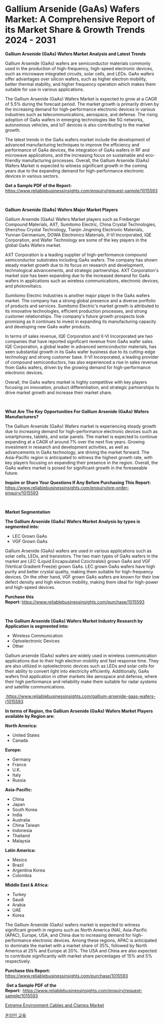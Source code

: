 <p><h1>Gallium Arsenide (GaAs) Wafers Market: A Comprehensive Report of its Market Share & Growth Trends 2024 - 2031</h1></p><p><strong>Gallium Arsenide (GaAs) Wafers Market Analysis and Latest Trends</strong></p>
<p><p>Gallium Arsenide (GaAs) wafers are semiconductor materials commonly used in the production of high-frequency, high-speed electronic devices, such as microwave integrated circuits, solar cells, and LEDs. GaAs wafers offer advantages over silicon wafers, such as higher electron mobility, better thermal stability, and higher frequency operation which makes them suitable for use in various applications.</p><p>The Gallium Arsenide (GaAs) Wafers Market is expected to grow at a CAGR of 5.5% during the forecast period. The market growth is primarily driven by the increasing demand for high-performance electronic devices in various industries such as telecommunications, aerospace, and defense. The rising adoption of GaAs wafers in emerging technologies like 5G networks, autonomous vehicles, and IoT devices is also contributing to the market growth.</p><p>The latest trends in the GaAs wafers market include the development of advanced manufacturing techniques to improve the efficiency and performance of GaAs devices, the integration of GaAs wafers in RF and microwave applications, and the increasing focus on sustainable and eco-friendly manufacturing processes. Overall, the Gallium Arsenide (GaAs) Wafers Market is expected to witness significant growth in the coming years due to the expanding demand for high-performance electronic devices in various sectors.</p></p>
<p><strong>Get a Sample PDF of the Report:&nbsp;</strong> <a href="https://www.reliablebusinessinsights.com/enquiry/request-sample/1015593">https://www.reliablebusinessinsights.com/enquiry/request-sample/1015593</a></p>
<p>&nbsp;</p>
<p><strong>Gallium Arsenide (GaAs) Wafers Major Market Players</strong></p>
<p><p>Gallium Arsenide (GaAs) Wafers Market players such as Freiberger Compound Materials, AXT, Sumitomo Electric, China Crystal Technologies, Shenzhou Crystal Technology, Tianjin Jingming Electronic Materials, Yunnan Germanium, DOWA Electronics Materials, II-VI Incorporated, IQE Corporation, and Wafer Technology are some of the key players in the global GaAs Wafers market.</p><p>AXT Corporation is a leading supplier of high-performance compound semiconductor substrates including GaAs wafers. The company has shown steady market growth due to its focus on research and development, technological advancements, and strategic partnerships. AXT Corporation's market size has been expanding due to the increased demand for GaAs wafers in applications such as wireless communications, electronic devices, and photovoltaics.</p><p>Sumitomo Electric Industries is another major player in the GaAs wafers market. The company has a strong global presence and a diverse portfolio of products and services. Sumitomo Electric's market growth is attributed to its innovative technologies, efficient production processes, and strong customer relationships. The company's future growth prospects look promising as it continues to invest in expanding its manufacturing capacity and developing new GaAs wafer products.</p><p>In terms of sales revenue, IQE Corporation and II-VI Incorporated are two companies that have reported significant revenue from GaAs wafer sales. IQE Corporation, a global leader in advanced semiconductor materials, has seen substantial growth in its GaAs wafer business due to its cutting-edge technology and strong customer base. II-VI Incorporated, a leading provider of compound semiconductors, has also experienced a rise in sales revenue from GaAs wafers, driven by the growing demand for high-performance electronic devices.</p><p>Overall, the GaAs wafers market is highly competitive with key players focusing on innovation, product differentiation, and strategic partnerships to drive market growth and increase their market share.</p></p>
<p>&nbsp;</p>
<p><strong>What Are The Key Opportunities For Gallium Arsenide (GaAs) Wafers Manufacturers?</strong></p>
<p><p>The Gallium Arsenide (GaAs) Wafers market is experiencing steady growth due to increasing demand for high-performance electronic devices such as smartphones, tablets, and solar panels. The market is expected to continue expanding at a CAGR of around 7% over the next five years. Growing investment in research and development activities, as well as advancements in GaAs technology, are driving the market forward. The Asia-Pacific region is anticipated to witness the highest growth rate, with key players focusing on expanding their presence in the region. Overall, the GaAs wafers market is poised for significant growth in the foreseeable future.</p></p>
<p><strong>Inquire or Share Your Questions If Any Before Purchasing This Report:</strong> <a href="https://www.reliablebusinessinsights.com/enquiry/pre-order-enquiry/1015593">https://www.reliablebusinessinsights.com/enquiry/pre-order-enquiry/1015593</a></p>
<p>&nbsp;</p>
<p><strong>Market Segmentation</strong></p>
<p><strong>The Gallium Arsenide (GaAs) Wafers Market Analysis by types is segmented into:</strong></p>
<p><ul><li>LEC Grown GaAs</li><li>VGF Grown GaAs</li></ul></p>
<p><p>Gallium Arsenide (GaAs) wafers are used in various applications such as solar cells, LEDs, and transistors. The two main types of GaAs wafers in the market are LEC (Liquid Encapsulated Czochralski) grown GaAs and VGF (Vertical Gradient Freeze) grown GaAs. LEC grown GaAs wafers have high purity and better crystal quality, making them suitable for high-frequency devices. On the other hand, VGF grown GaAs wafers are known for their low defect density and high electron mobility, making them ideal for high-power and high-speed devices.</p></p>
<p><strong>Purchase this Report:&nbsp;</strong><a href="https://www.reliablebusinessinsights.com/purchase/1015593">https://www.reliablebusinessinsights.com/purchase/1015593</a></p>
<p>&nbsp;</p>
<p><strong>The Gallium Arsenide (GaAs) Wafers Market Industry Research by Application is segmented into:</strong></p>
<p><ul><li>Wireless Communication</li><li>Optoelectronic Devices</li><li>Other</li></ul></p>
<p><p>Gallium arsenide (GaAs) wafers are widely used in wireless communication applications due to their high electron mobility and fast response time. They are also utilized in optoelectronic devices such as LEDs and solar cells for their ability to convert light into electricity efficiently. Additionally, GaAs wafers find application in other markets like aerospace and defense, where their high performance and reliability make them suitable for radar systems and satellite communications.</p></p>
<p><a href="https://www.reliablebusinessinsights.com/gallium-arsenide-gaas-wafers-r1015593">&nbsp;https://www.reliablebusinessinsights.com/gallium-arsenide-gaas-wafers-r1015593</a></p>
<p><strong>In terms of Region, the Gallium Arsenide (GaAs) Wafers Market Players available by Region are:</strong></p>
<p>
    <p> <strong> North America: </strong>
        <ul>
            <li>United States</li>
            <li>Canada</li>
        </ul>
        </p> 
    <p> <strong> Europe: </strong>
        <ul>
            <li>Germany</li>
            <li>France</li>
            <li>U.K.</li>
            <li>Italy</li>
            <li>Russia</li>
        </ul>
        </p> 
    <p> <strong> Asia-Pacific: </strong>
        <ul>
            <li>China</li>
            <li>Japan</li>
            <li>South Korea</li>
            <li>India</li>
            <li>Australia</li>
            <li>China Taiwan</li>
            <li>Indonesia</li>
            <li>Thailand</li>
            <li>Malaysia</li>
        </ul>
        </p> 
    <p> <strong> Latin America: </strong>
        <ul>
            <li>Mexico</li>
            <li>Brazil</li>
            <li>Argentina Korea</li>
            <li>Colombia</li>
        </ul>
        </p> 
    <p> <strong> Middle East & Africa: </strong>
        <ul>
            <li>Turkey</li>
            <li>Saudi</li>
            <li>Arabia</li>
            <li>UAE</li>
            <li>Korea</li>
        </ul>
    </p>
    </p>
<p><p>The Gallium Arsenide (GaAs) wafers market is expected to witness significant growth in regions such as North America (NA), Asia-Pacific (APAC), Europe, USA, and China due to increasing demand for high-performance electronic devices. Among these regions, APAC is anticipated to dominate the market with a market share of 35%, followed by North America at 25% and Europe at 20%. The USA and China are also expected to contribute significantly with market share percentages of 15% and 5% respectively.</p></p>
<p><strong>Purchase this Report: </strong><a href="https://www.reliablebusinessinsights.com/purchase/1015593">https://www.reliablebusinessinsights.com/purchase/1015593</a></p>
<p>&nbsp;<strong>Get a Sample PDF of the Report:&nbsp;&nbsp;</strong><a href="https://www.reliablebusinessinsights.com/enquiry/request-sample/1015593">https://www.reliablebusinessinsights.com/enquiry/request-sample/1015593</a></p>
<p><strong></strong></p>
<p><p><a href="https://issuu.com/reportprime-2/docs/extreme-environment-cables-and-clamps-market-size-">Extreme Environment Cables and Clamps Market</a></p><p><a href="https://github.com/vdhdwjyp90142/Market-Research-Report-List-3/blob/main/3239577736.md">온라인 교육</a></p></p>